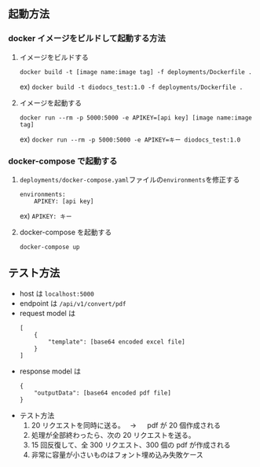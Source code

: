 ## 起動方法

### docker イメージをビルドして起動する方法

1. イメージをビルドする

   ```
   docker build -t [image name:image tag] -f deployments/Dockerfile .
   ```

   ex) `docker build -t diodocs_test:1.0 -f deployments/Dockerfile .`

2. イメージを起動する
   ```
   docker run --rm -p 5000:5000 -e APIKEY=[api key] [image name:image tag]
   ```
   ex) `docker run --rm -p 5000:5000 -e APIKEY=キー diodocs_test:1.0`

### docker-compose で起動する

1. `deployments/docker-compose.yaml`ファイルの`environments`を修正する

   ```
   environments:
       APIKEY: [api key]
   ```

   ex) `APIKEY: キー`

2. docker-compose を起動する
   ```
   docker-compose up
   ```

## テスト方法

- host は `localhost:5000`
- endpoint は `/api/v1/convert/pdf`
- request model は
  ```
  [
      {
          "template": [base64 encoded excel file]
      }
  ]
  ```
- response model は
  ```
  {
      "outputData": [base64 encoded pdf file]
  }
  ```
- テスト方法
  1. 20 リクエストを同時に送る。　 → 　 pdf が 20 個作成される
  2. 処理が全部終わったら、次の 20 リクエストを送る。
  3. 15 回反復して、全 300 リクエスト、300 個の pdf が作成される
  4. 非常に容量が小さいものはフォント埋め込み失敗ケース
